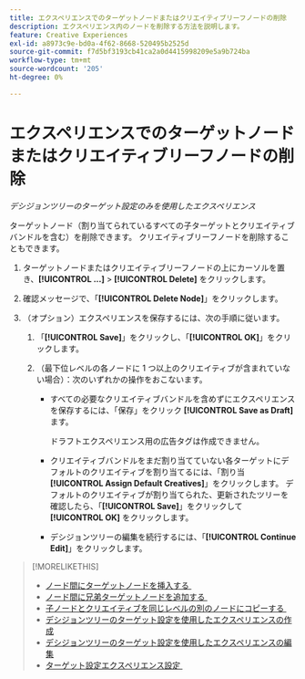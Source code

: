 ```yaml
---
title: エクスペリエンスでのターゲットノードまたはクリエイティブリーフノードの削除
description: エクスペリエンス内のノードを削除する方法を説明します。
feature: Creative Experiences
exl-id: a8973c9e-bd0a-4f62-8668-520495b2525d
source-git-commit: f7d5bf3193cb41ca2a0d4415998209e5a9b724ba
workflow-type: tm+mt
source-wordcount: '205'
ht-degree: 0%

---
```


# エクスペリエンスでのターゲットノードまたはクリエイティブリーフノードの削除

*デシジョンツリーのターゲット設定のみを使用したエクスペリエンス*

ターゲットノード（割り当てられているすべての子ターゲットとクリエイティブバンドルを含む）を削除できます。 クリエイティブリーフノードを削除することもできます。

<!-- 1. [ways to get to the decision tree] -->

1. ターゲットノードまたはクリエイティブリーフノードの上にカーソルを置き、**[!UICONTROL ...]** > **[!UICONTROL Delete]** をクリックします。

1. 確認メッセージで、「**[!UICONTROL Delete Node]**」をクリックします。

1. （オプション）エクスペリエンスを保存するには、次の手順に従います。

   1. 「**[!UICONTROL Save]**」をクリックし、「**[!UICONTROL OK]**」をクリックします。

   1. （最下位レベルの各ノードに 1 つ以上のクリエイティブが含まれていない場合）：次のいずれかの操作をおこないます。

      * すべての必要なクリエイティブバンドルを含めずにエクスペリエンスを保存するには、「保存」をクリック **[!UICONTROL Save as Draft]** ます。

        ドラフトエクスペリエンス用の広告タグは作成できません。

      * クリエイティブバンドルをまだ割り当てていない各ターゲットにデフォルトのクリエイティブを割り当てるには、「割り当 **[!UICONTROL Assign Default Creatives]**」をクリックします。 デフォルトのクリエイティブが割り当てられた、更新されたツリーを確認したら、「**[!UICONTROL Save]**」をクリックして **[!UICONTROL OK]** をクリックします。

      * デシジョンツリーの編集を続行するには、「**[!UICONTROL Continue Edit]**」をクリックします。

>[!MORELIKETHIS]
>
>* [&#x200B; ノード間にターゲットノードを挿入する &#x200B;](experience-target-node-add-inner.md)
>* [&#x200B; ノード間に兄弟ターゲットノードを追加する &#x200B;](experience-target-node-add-sibling.md)
>* [&#x200B; 子ノードとクリエイティブを同じレベルの別のノードにコピーする &#x200B;](experience-target-node-copy.md)
>* [&#x200B; デシジョンツリーのターゲット設定を使用したエクスペリエンスの作成 &#x200B;](experience-create-targeting.md)
>* [&#x200B; デシジョンツリーのターゲット設定を使用したエクスペリエンスの編集 &#x200B;](experience-edit-targeting.md)
>* [&#x200B; ターゲット設定エクスペリエンス設定 &#x200B;](experience-settings-targeting.md)
